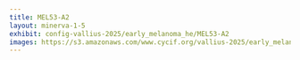 ```yaml
---
title: MEL53-A2
layout: minerva-1-5
exhibit: config-vallius-2025/early_melanoma_he/MEL53-A2
images: https://s3.amazonaws.com/www.cycif.org/vallius-2025/early_melanoma_he/MEL53-A2
---
```

